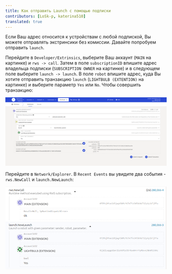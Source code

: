 ```yaml
---
title: Как отправить Launch с помощью подписки
contributors: [LoSk-p, katerina510]
translated: true
---
```


Если Ваш адрес относится к устройствам с любой подпиской, Вы можете отправлять экстринсики без комиссии. Давайте попробуем отправить `launch`.

Перейдите в `Developer/Extrinsics`, выберите Ваш аккаунт (`MAIN` на картинке) и `rws -> call`. Затем в поле `subscriptionID` впишите адрес владельца подписки (`SUBSCRIPTION OWNER` на картинке) и в следующем поле выберите `launch -> launch`. В поле `robot` впишите адрес, куда Вы хотите отправить транзакцию `launch` (`LIGHTBULB (EXTENTION)` на картинке) и выберите параметр `Yes` или `No`. Чтобы совершить транзакцию:

![launch](../images/dev-node/launch.png)


Перейдите в `Network/Explorer`. В `Recent Events` вы увидите два события - `rws.NewCall` и `launch.NewLaunch`:

![события](../images/dev-node/events.png)
